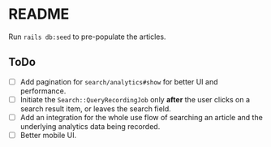 # README

Run `rails db:seed` to pre-populate the articles.

## ToDo

- [ ] Add pagination for `search/analytics#show` for better UI and performance.
- [ ] Initiate the `Search::QueryRecordingJob` only **after** the user clicks on a search result item, or leaves the search field.
- [ ] Add an integration for the whole use flow of searching an article and the underlying analytics data being recorded.
- [ ] Better mobile UI.
